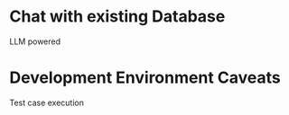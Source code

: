 # Chat with existing Database
LLM powered


# Development Environment Caveats
 Test case execution
 ```

 ```